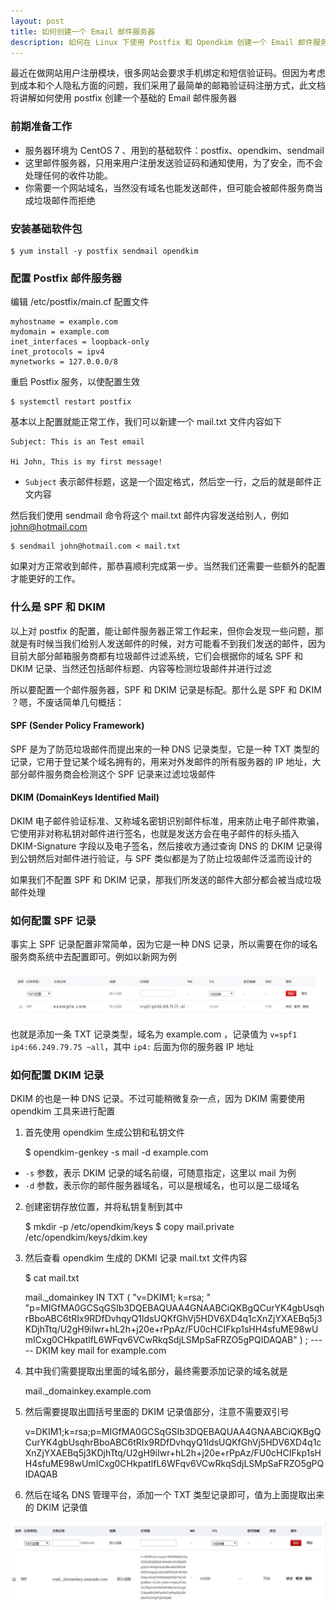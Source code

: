 ```yaml
---
layout: post
title: 如何创建一个 Email 邮件服务器
description: 如何在 Linux 下使用 Postfix 和 Opendkim 创建一个 Email 邮件服务器
---
```


最近在做网站用户注册模块，很多网站会要求手机绑定和短信验证码。但因为考虑到成本和个人隐私方面的问题，我们采用了最简单的邮箱验证码注册方式，此文档将讲解如何使用 postfix 创建一个基础的 Email 邮件服务器


### 前期准备工作

- 服务器环境为 CentOS 7 、用到的基础软件：postfix、opendkim、sendmail   
- 这里邮件服务器，只用来用户注册发送验证码和通知使用，为了安全，而不会处理任何的收件功能。
- 你需要一个网站域名，当然没有域名也能发送邮件，但可能会被邮件服务商当成垃圾邮件而拒绝

### 安装基础软件包

    $ yum install -y postfix sendmail opendkim

### 配置 Postfix 邮件服务器

编辑 /etc/postfix/main.cf 配置文件

    myhostname = example.com
    mydomain = example.com
    inet_interfaces = loopback-only
    inet_protocols = ipv4
    mynetworks = 127.0.0.0/8

重启 Postfix 服务，以使配置生效

    $ systemctl restart postfix

基本以上配置就能正常工作，我们可以新建一个 mail.txt 文件内容如下

    Subject: This is an Test email
    
    Hi John, This is my first message!

- `Subject` 表示邮件标题，这是一个固定格式，然后空一行，之后的就是邮件正文内容

然后我们使用 sendmail 命令将这个 mail.txt 邮件内容发送给别人，例如 john@hotmail.com


    $ sendmail john@hotmail.com < mail.txt

如果对方正常收到邮件，那恭喜顺利完成第一步。当然我们还需要一些额外的配置才能更好的工作。

### 什么是 SPF 和 DKIM

以上对 postfix 的配置，能让邮件服务器正常工作起来，但你会发现一些问题，那就是有时候当我们给别人发送邮件的时候，对方可能看不到我们发送的邮件，因为目前大部分邮箱服务商都有垃圾邮件过滤系统，它们会根据你的域名 SPF 和 DKIM 记录、当然还包括邮件标题、内容等检测垃圾邮件并进行过滤

所以要配置一个邮件服务器，SPF 和 DKIM 记录是标配。那什么是 SPF 和 DKIM ？嗯，不废话简单几句概括：

#### SPF (Sender Policy Framework)

SPF 是为了防范垃圾邮件而提出来的一种 DNS 记录类型，它是一种 TXT 类型的记录，它用于登记某个域名拥有的，用来对外发邮件的所有服务器的 IP 地址，大部分邮件服务商会检测这个 SPF 记录来过滤垃圾邮件

#### DKIM (DomainKeys Identified Mail)

DKIM 电子邮件验证标准、又称域名密钥识别邮件标准，用来防止电子邮件欺骗，它使用非对称私钥对邮件进行签名，也就是发送方会在电子邮件的标头插入 DKIM-Signature 字段以及电子签名，然后接收方通过查询 DNS 的 DKIM 记录得到公钥然后对邮件进行验证，与 SPF 类似都是为了防止垃圾邮件泛滥而设计的

如果我们不配置 SPF 和 DKIM 记录，那我们所发送的邮件大部分都会被当成垃圾邮件处理

### 如何配置 SPF 记录

事实上 SPF 记录配置非常简单，因为它是一种 DNS 记录，所以需要在你的域名服务商系统中去配置即可。例如以新网为例

![spf.jpg](/assets/img/spf.jpg)

也就是添加一条 TXT 记录类型，域名为 example.com ，记录值为 `v=spf1 ip4:66.249.79.75 ~all`，其中 `ip4:` 后面为你的服务器 IP 地址

### 如何配置 DKIM 记录

DKIM 的也是一种 DNS 记录。不过可能稍微复杂一点，因为 DKIM 需要使用 opendkim 工具来进行配置

1) 首先使用 opendkim 生成公钥和私钥文件

    $ opendkim-genkey -s mail -d example.com

- `-s` 参数，表示 DKIM 记录的域名前缀，可随意指定，这里以 mail 为例
- `-d` 参数，表示你的邮件服务器域名，可以是根域名，也可以是二级域名

2) 创建密钥存放位置，并将私钥复制到其中

    $ mkdir -p /etc/opendkim/keys
    $ copy mail.private /etc/opendkim/keys/dkim.key

3) 然后查看 opendkim 生成的 DKMI 记录 mail.txt 文件内容

    $ cat mail.txt
    
    mail._domainkey IN      TXT     ( "v=DKIM1; k=rsa; "
          "p=MIGfMA0GCSqGSIb3DQEBAQUAA4GNAABCiQKBgQCurYK4gbUsqhrBboABC6tRIx9RDfDvhqyQ1IdsUQKfGhVj5HDV6XD4q1cXnZjYXAEBq5j3KDjhTtq/U2gH9iIwr+hL2h+j20e+rPpAz/FU0cHCIFkp1sHH4sfuME98wUmICxg0CHkpatlfL6WFqv6VCwRkqSdjLSMpSaFRZO5gPQIDAQAB" )  ; ----- DKIM key mail for example.com

4) 其中我们需要提取出里面的域名部分，最终需要添加记录的域名就是

    mail._domainkey.example.com

5) 然后需要提取出圆括号里面的 DKIM 记录值部分，注意不需要双引号

    v=DKIM1;k=rsa;p=MIGfMA0GCSqGSIb3DQEBAQUAA4GNAABCiQKBgQCurYK4gbUsqhrBboABC6tRIx9RDfDvhqyQ1IdsUQKfGhVj5HDV6XD4q1cXnZjYXAEBq5j3KDjhTtq/U2gH9iIwr+hL2h+j20e+rPpAz/FU0cHCIFkp1sHH4sfuME98wUmICxg0CHkpatlfL6WFqv6VCwRkqSdjLSMpSaFRZO5gPQIDAQAB

6) 然后在域名 DNS 管理平台，添加一个 TXT 类型记录即可，值为上面提取出来的 DKIM 记录值

![spf.jpg](/assets/img/dkim.jpg)
